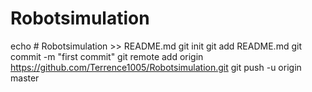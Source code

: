 # Robotsimulation
echo # Robotsimulation >> README.md
git init
git add README.md
git commit -m "first commit"
git remote add origin https://github.com/Terrence1005/Robotsimulation.git
git push -u origin master

